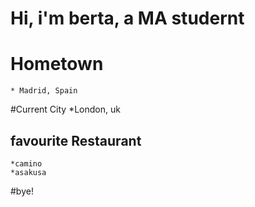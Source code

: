 
# Hi, i'm berta, a MA studernt

# Hometown
	* Madrid, Spain

#Current City
	*London, uk

## favourite Restaurant
	*camino
	*asakusa

#bye!

